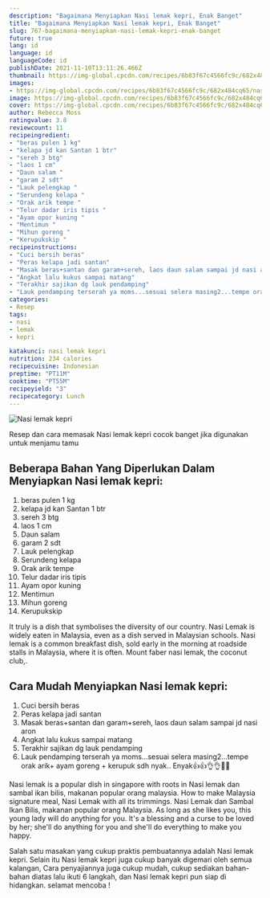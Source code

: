 ```yaml
---
description: "Bagaimana Menyiapkan Nasi lemak kepri, Enak Banget"
title: "Bagaimana Menyiapkan Nasi lemak kepri, Enak Banget"
slug: 767-bagaimana-menyiapkan-nasi-lemak-kepri-enak-banget
future: true
lang: id
language: id
languageCode: id
publishDate: 2021-11-10T13:11:26.466Z 
thumbnail: https://img-global.cpcdn.com/recipes/6b83f67c4566fc9c/682x484cq65/nasi-lemak-kepri-foto-resep-utama.png
images:
- https://img-global.cpcdn.com/recipes/6b83f67c4566fc9c/682x484cq65/nasi-lemak-kepri-foto-resep-utama.png
image: https://img-global.cpcdn.com/recipes/6b83f67c4566fc9c/682x484cq65/nasi-lemak-kepri-foto-resep-utama.png
cover: https://img-global.cpcdn.com/recipes/6b83f67c4566fc9c/682x484cq65/nasi-lemak-kepri-foto-resep-utama.png
author: Rebecca Moss
ratingvalue: 3.8
reviewcount: 11
recipeingredient:
- "beras pulen 1 kg"
- "kelapa jd kan Santan 1 btr"
- "sereh 3 btg"
- "laos 1 cm"
- "Daun salam "
- "garam 2 sdt"
- "Lauk pelengkap "
- "Serundeng kelapa "
- "Orak arik tempe "
- "Telur dadar iris tipis "
- "Ayam opor kuning "
- "Mentimun "
- "Mihun goreng "
- "Kerupukskip "
recipeinstructions:
- "Cuci bersih beras"
- "Peras kelapa jadi santan"
- "Masak beras+santan dan garam+sereh, laos daun salam sampai jd nasi aron"
- "Angkat lalu kukus sampai matang"
- "Terakhir sajikan dg lauk pendamping"
- "Lauk pendamping terserah ya moms...sesuai selera masing2...tempe orak arik+ ayam goreng + kerupuk sdh nyak.. Enyak👍👍👌👌🍛🍛"
categories:
- Resep
tags:
- nasi
- lemak
- kepri

katakunci: nasi lemak kepri 
nutrition: 234 calories
recipecuisine: Indonesian
preptime: "PT11M"
cooktime: "PT55M"
recipeyield: "3"
recipecategory: Lunch
---
```



![Nasi lemak kepri](https://img-global.cpcdn.com/recipes/6b83f67c4566fc9c/682x484cq65/nasi-lemak-kepri-foto-resep-utama.png)

Resep dan cara memasak  Nasi lemak kepri cocok banget jika digunakan untuk menjamu tamu

<!--inarticleads1-->

## Beberapa Bahan Yang Diperlukan Dalam Menyiapkan Nasi lemak kepri:

1. beras pulen 1 kg
1. kelapa jd kan Santan 1 btr
1. sereh 3 btg
1. laos 1 cm
1. Daun salam 
1. garam 2 sdt
1. Lauk pelengkap 
1. Serundeng kelapa 
1. Orak arik tempe 
1. Telur dadar iris tipis 
1. Ayam opor kuning 
1. Mentimun 
1. Mihun goreng 
1. Kerupukskip 

It truly is a dish that symbolises the diversity of our country. Nasi Lemak is widely eaten in Malaysia, even as a dish served in Malaysian schools. Nasi lemak is a common breakfast dish, sold early in the morning at roadside stalls in Malaysia, where it is often. Mount faber nasi lemak, the coconut club,. 

<!--inarticleads2-->

## Cara Mudah Menyiapkan Nasi lemak kepri:

1. Cuci bersih beras
1. Peras kelapa jadi santan
1. Masak beras+santan dan garam+sereh, laos daun salam sampai jd nasi aron
1. Angkat lalu kukus sampai matang
1. Terakhir sajikan dg lauk pendamping
1. Lauk pendamping terserah ya moms...sesuai selera masing2...tempe orak arik+ ayam goreng + kerupuk sdh nyak.. Enyak👍👍👌👌🍛🍛


Nasi lemak is a popular dish in singapore with roots in Nasi lemak dan sambal ikan bilis, makanan popular orang malaysia. How to make Malaysia signature meal, Nasi Lemak with all its trimmings. Nasi Lemak dan Sambal Ikan Bilis, makanan popular orang Malaysia. As long as she likes you, this young lady will do anything for you. It&#39;s a blessing and a curse to be loved by her; she&#39;ll do anything for you and she&#39;ll do everything to make you happy. 

Salah satu masakan yang cukup praktis pembuatannya adalah  Nasi lemak kepri. Selain itu  Nasi lemak kepri  juga cukup banyak digemari oleh semua kalangan, Cara penyajiannya juga cukup mudah, cukup sediakan bahan-bahan diatas lalu ikuti 6 langkah, dan  Nasi lemak kepri  pun siap di hidangkan. selamat mencoba !
